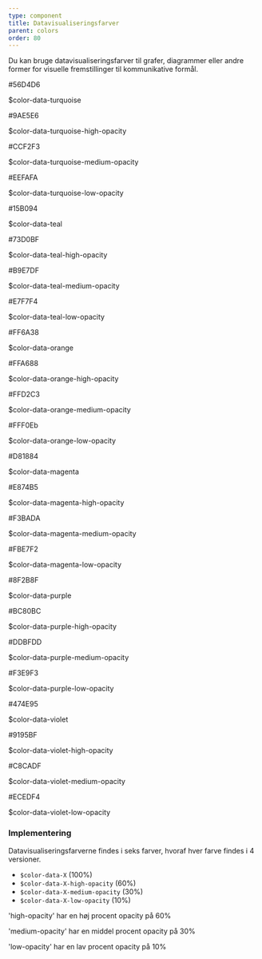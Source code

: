 ```yaml
---
type: component
title: Datavisualiseringsfarver
parent: colors
order: 80
---
```


Du kan bruge datavisualiseringsfarver til grafer, diagrammer eller andre former for visuelle fremstillinger til kommunikative formål.

<div class="color-row-container">
  <div class="row color-row">
    <!-- color-data-turquoise START -->
    <div class="col-md-3">
      <div class="color-container-medium color-data-turquoise"></div>
      <div class="color-text-container">
        <p class="code-color-hex">#56D4D6</p>
        <p class="code-color-variable">$color-data-turquoise</p>
      </div>
    </div>
    <!-- color-data-turquoise END -->
    <!-- color-data-turquoise-high-opacity START -->
    <div class="col-md-3">
      <div class="color-container-medium color-data-turquoise-high-opacity"></div>
      <div class="color-text-container">
        <p class="code-color-hex">#9AE5E6</p>
        <p class="code-color-variable">$color-data-turquoise-high-opacity</p>
      </div>
    </div>
    <!-- color-data-turquoise-high-opacity END -->
    <!-- color-data-turquoise-medium-opacity START -->
    <div class="col-md-3">
      <div class="color-container-medium color-data-turquoise-medium-opacity"></div>
      <div class="color-text-container">
        <p class="code-color-hex">#CCF2F3</p>
        <p class="code-color-variable">$color-data-turquoise-medium-opacity</p>
      </div>
    </div>
    <!-- color-data-turquoise-medium-opacity END -->
    <!-- color-data-turquoise-low-opacity START -->
    <div class="col-md-3">
      <div class="color-container-medium color-data-turquoise-low-opacity"></div>
      <div class="color-text-container">
        <p class="code-color-hex">#EEFAFA</p>
        <p class="code-color-variable">$color-data-turquoise-low-opacity</p>
      </div>
    </div>
    <!-- color-data-turquoise-low-opacity END -->
    <!-- color-data-teal START -->
    <div class="col-md-3">
      <div class="color-container-medium color-data-teal"></div>
      <div class="color-text-container">
        <p class="code-color-hex">#15B094</p>
        <p class="code-color-variable">$color-data-teal</p>
      </div>
    </div>
    <!-- color-data-teal END -->
    <!-- color-data-teal-high-opacity START -->
    <div class="col-md-3">
      <div class="color-container-medium color-data-teal-high-opacity"></div>
      <div class="color-text-container">
        <p class="code-color-hex">#73D0BF</p>
        <p class="code-color-variable">$color-data-teal-high-opacity</p>
      </div>
    </div>
    <!-- color-data-teal-high-opacity END -->
    <!-- color-data-teal-medium-opacity START -->
    <div class="col-md-3">
      <div class="color-container-medium color-data-teal-medium-opacity"></div>
      <div class="color-text-container">
        <p class="code-color-hex">#B9E7DF</p>
        <p class="code-color-variable">$color-data-teal-medium-opacity</p>
      </div>
    </div>
    <!-- color-data-teal-medium-opacity END -->
    <!-- color-data-teal-low-opacity START -->
    <div class="col-md-3">
      <div class="color-container-medium color-data-teal-low-opacity"></div>
      <div class="color-text-container">
        <p class="code-color-hex">#E7F7F4</p>
        <p class="code-color-variable">$color-data-teal-low-opacity</p>
      </div>
    </div>
    <!-- color-data-teal-low-opacity END -->
    <!-- color-data-orange START -->
    <div class="col-md-3">
      <div class="color-container-medium color-data-orange"></div>
      <div class="color-text-container">
        <p class="code-color-hex">#FF6A38</p>
        <p class="code-color-variable">$color-data-orange</p>
      </div>
    </div>
    <!-- color-data-orange END -->
    <!-- color-data-orange-high-opacity START -->
    <div class="col-md-3">
      <div class="color-container-medium color-data-orange-high-opacity"></div>
      <div class="color-text-container">
        <p class="code-color-hex">#FFA688</p>
        <p class="code-color-variable">$color-data-orange-high-opacity</p>
      </div>
    </div>
    <!-- color-data-orange-high-opacity END -->
    <!-- color-data-orange-medium-opacity START -->
    <div class="col-md-3">
      <div class="color-container-medium color-data-orange-medium-opacity"></div>
      <div class="color-text-container">
        <p class="code-color-hex">#FFD2C3</p>
        <p class="code-color-variable">$color-data-orange-medium-opacity</p>
      </div>
    </div>
    <!-- color-data-orange-medium-opacity END -->
    <!-- color-data-orange-low-opacity START -->
    <div class="col-md-3">
      <div class="color-container-medium color-data-orange-low-opacity"></div>
      <div class="color-text-container">
        <p class="code-color-hex">#FFF0Eb</p>
        <p class="code-color-variable">$color-data-orange-low-opacity</p>
      </div>
    </div>
    <!-- color-data-orange-low-opacity END -->
    <!-- color-data-magenta START -->
    <div class="col-md-3">
      <div class="color-container-medium color-data-magenta"></div>
      <div class="color-text-container">
        <p class="code-color-hex">#D81884</p>
        <p class="code-color-variable">$color-data-magenta</p>
      </div>
    </div>
    <!-- color-data-magenta END -->
    <!-- color-data-magenta-high-opacity START -->
    <div class="col-md-3">
      <div class="color-container-medium color-data-magenta-high-opacity"></div>
      <div class="color-text-container">
        <p class="code-color-hex">#E874B5</p>
        <p class="code-color-variable">$color-data-magenta-high-opacity</p>
      </div>
    </div>
    <!-- color-data-magenta-high-opacity END -->
    <!-- color-data-magenta-medium-opacity START -->
    <div class="col-md-3">
      <div class="color-container-medium color-data-magenta-medium-opacity"></div>
      <div class="color-text-container">
        <p class="code-color-hex">#F3BADA</p>
        <p class="code-color-variable">$color-data-magenta-medium-opacity</p>
      </div>
    </div>
    <!-- color-data-magenta-medium-opacity END -->
    <!-- color-data-magenta-low-opacity START -->
    <div class="col-md-3">
      <div class="color-container-medium color-data-magenta-low-opacity"></div>
      <div class="color-text-container">
        <p class="code-color-hex">#FBE7F2</p>
        <p class="code-color-variable">$color-data-magenta-low-opacity</p>
      </div>
    </div>
    <!-- color-data-magenta-low-opacity END -->
    <!-- color-data-purple START -->
    <div class="col-md-3">
      <div class="color-container-medium color-data-purple"></div>
      <div class="color-text-container">
        <p class="code-color-hex">#8F2B8F</p>
        <p class="code-color-variable">$color-data-purple</p>
      </div>
    </div>
    <!-- color-data-purple END -->
    <!-- color-data-purple-high-opacity START -->
    <div class="col-md-3">
      <div class="color-container-medium color-data-purple-high-opacity"></div>
      <div class="color-text-container">
        <p class="code-color-hex">#BC80BC</p>
        <p class="code-color-variable">$color-data-purple-high-opacity</p>
      </div>
    </div>
    <!-- color-data-purple-high-opacity END -->
    <!-- color-data-purple-medium-opacity START -->
    <div class="col-md-3">
      <div class="color-container-medium color-data-purple-medium-opacity"></div>
      <div class="color-text-container">
        <p class="code-color-hex">#DDBFDD</p>
        <p class="code-color-variable">$color-data-purple-medium-opacity</p>
      </div>
    </div>
    <!-- color-data-purple-medium-opacity END -->
    <!-- color-data-purple-low-opacity START -->
    <div class="col-md-3">
      <div class="color-container-medium color-data-purple-low-opacity"></div>
      <div class="color-text-container">
        <p class="code-color-hex">#F3E9F3</p>
        <p class="code-color-variable">$color-data-purple-low-opacity</p>
      </div>
    </div>
    <!-- color-data-purple-low-opacity END -->
    <!-- color-data-violet START -->
    <div class="col-md-3">
      <div class="color-container-medium color-data-violet"></div>
      <div class="color-text-container">
        <p class="code-color-hex">#474E95</p>
        <p class="code-color-variable">$color-data-violet</p>
      </div>
    </div>
    <!-- color-data-violet END -->
    <!-- color-data-violet-high-opacity START -->
    <div class="col-md-3">
      <div class="color-container-medium color-data-violet-high-opacity"></div>
      <div class="color-text-container">
        <p class="code-color-hex">#9195BF</p>
        <p class="code-color-variable">$color-data-violet-high-opacity</p>
      </div>
    </div>
    <!-- color-data-violet-high-opacity END -->
    <!-- color-data-violet-medium-opacity START -->
    <div class="col-md-3">
      <div class="color-container-medium color-data-violet-medium-opacity"></div>
      <div class="color-text-container">
        <p class="code-color-hex">#C8CADF</p>
        <p class="code-color-variable">$color-data-violet-medium-opacity</p>
      </div>
    </div>
    <!-- color-data-violet-medium-opacity END -->
    <!-- color-data-violet-low-opacity START -->
    <div class="col-md-3">
      <div class="color-container-medium color-data-violet-low-opacity"></div>
      <div class="color-text-container">
        <p class="code-color-hex">#ECEDF4</p>
        <p class="code-color-variable">$color-data-violet-low-opacity</p>
      </div>
    </div>
    <!-- color-data-violet-low-opacity END -->
  </div>
</div>

### Implementering

Datavisualiseringsfarverne findes i seks farver, hvoraf hver farve findes i 4 versioner.

- `$color-data-X` (100%)
- `$color-data-X-high-opacity` (60%)
- `$color-data-X-medium-opacity` (30%)
- `$color-data-X-low-opacity` (10%)

'high-opacity' har en høj procent opacity på 60%

'medium-opacity' har en middel procent opacity på 30%

'low-opacity' har en lav procent opacity på 10%
